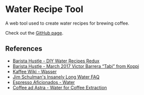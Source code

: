 # Water Recipe Tool

A web tool used to create water recipes for brewing coffee.

Check out the [GitHub page](https://codeaide.github.io/water-recipe-tool/).

## References

- [Barista Hustle - DIY Water Recipes Redux](https://www.baristahustle.com/diy-water-recipes-redux/)
- [Barista Hustle - March 2017 Victor Barrera “Tabi” from Koppi](https://www.baristahustle.com/march-2017-victor-barrera-tabi-from-koppi)
- [Kaffee Wiki - Wasser](https://www.kaffeewiki.de/index.php?title=Wasser)
- [Jim Schulman's Insanely Long Water FAQ](https://web.archive.org/web/20080526072324/http://www.big-rick.com/coffee/waterfaq.html)
- [Espresso Aficionados - Water](https://espressoaf.com/guides/water.html)
- [Coffee ad Astra - Water for Coffee Extraction](https://coffeeadastra.com/2018/12/16/water-for-coffee-extraction/)